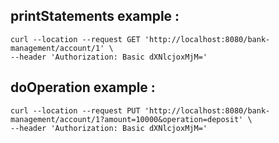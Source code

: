 ## printStatements example :
```shell
curl --location --request GET 'http://localhost:8080/bank-management/account/1' \
--header 'Authorization: Basic dXNlcjoxMjM='
```

## doOperation example :
```shell
curl --location --request PUT 'http://localhost:8080/bank-management/account/1?amount=10000&operation=deposit' \
--header 'Authorization: Basic dXNlcjoxMjM='
```
